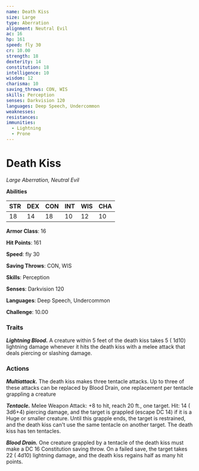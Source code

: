 ```yaml
---
name: Death Kiss
size: Large
type: Aberration
alignment: Neutral Evil
ac: 16
hp: 161
speed: fly 30
cr: 10.00
strength: 18
dexterity: 14
constitution: 18
intelligence: 10
wisdom: 12
charisma: 10
saving_throws: CON, WIS
skills: Perception
senses: Darkvision 120
languages: Deep Speech, Undercommon
weaknesses:
resistances:
immunities:
  - Lightning
  - Prone
---
```


# Death Kiss

*Large Aberration, Neutral Evil*

**Abilities**

| STR | DEX | CON | INT | WIS | CHA |
| --- | --- | --- | --- | --- | --- |
| 18 | 14 | 18 | 10 | 12 | 10 |

**Armor Class**: 16

**Hit Points**: 161

**Speed**: fly 30

**Saving Throws**: CON, WIS

**Skills**: Perception

**Senses**: Darkvision 120

**Languages**: Deep Speech, Undercommon

**Challenge**: 10.00


### Traits
***Lightning Blood.*** A creature within 5 feet of the death kiss takes 5 ( 1d10) lightning damage whenever it hits the death kiss with a melee attack that deals piercing or slashing damage.


### Actions
***Multiattack.*** The death kiss makes three tentacle attacks. Up to three of these attacks can be replaced by Blood Drain, one replacement per tentacle grappling a creature

***Tentacle.*** Melee Weapon Attack:  +8 to hit, reach 20 ft., one target. Hit: 14 ( 3d6+4) piercing damage, and the target is grappled (escape DC 14) if it is a Huge or smaller creature. Until this grapple ends, the target is restrained, and the death kiss can't use the same tentacle on another target. The death kiss has ten tentacles.

***Blood Drain.*** One creature grappled by a tentacle of the death kiss must make a DC 16 Constitution saving throw. On a failed save, the target takes 22 ( 4d10) lightning damage, and the death kiss regains half as many hit points.

